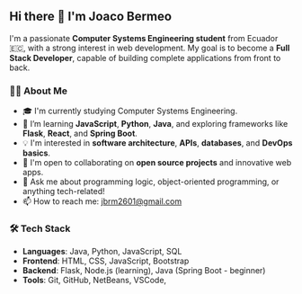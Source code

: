 ## Hi there 👋 I'm Joaco Bermeo

I'm a passionate **Computer Systems Engineering student** from Ecuador 🇪🇨, with a strong interest in web development. My goal is to become a **Full Stack Developer**, capable of building complete applications from front to back.

### 👨‍💻 About Me
- 🎓 I'm currently studying Computer Systems Engineering.
- 🌱 I’m learning **JavaScript**, **Python**, **Java**, and exploring frameworks like **Flask**, **React**, and **Spring Boot**.
- 💡 I'm interested in **software architecture**, **APIs**, **databases**, and **DevOps basics**.
- 👯 I'm open to collaborating on **open source projects** and innovative web apps.
- 💬 Ask me about programming logic, object-oriented programming, or anything tech-related!
- 📫 How to reach me: jbrm2601@gmail.com

### 🛠️ Tech Stack
- **Languages**: Java, Python, JavaScript, SQL
- **Frontend**: HTML, CSS, JavaScript, Bootstrap
- **Backend**: Flask, Node.js (learning), Java (Spring Boot - beginner)
- **Tools**: Git, GitHub, NetBeans, VSCode,

